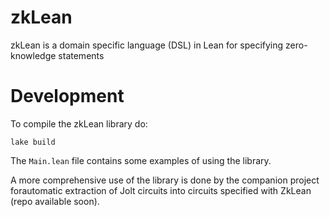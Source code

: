 # zkLean
zkLean is a domain specific language (DSL) in Lean for specifying zero-knowledge statements


# Development

To compile the zkLean library do:
```
lake build
```

The `Main.lean` file contains some examples of using the library.

A more comprehensive use of the library is done by the companion project forautomatic extraction
of Jolt circuits into circuits specified with ZkLean (repo available soon).
